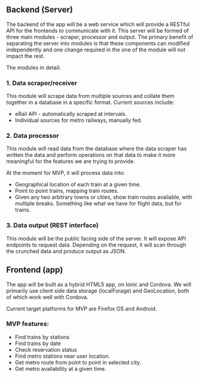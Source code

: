 ## Backend (Server)

The backend of the app will be a web service which will provide a RESTful API for the frontends to communicate with it. This server will be formed of three main modules - scraper, processor and output. The primary benefit of separating the server into modules is that these components can modified independently and one change required in the one of the module will not impact the rest.

The modules in detail:

### 1. Data scraper/receiver

This module will scrape data from multiple sources and collate them together in a database in a specific format. Current sources include:

 - eRail API - automatically scraped at intervals.
 - Individual sources for metro railways, manually fed.

### 2. Data processor

This module will read data from the database where the data scraper has written the data and perform operations on that data to make it more meaningful for the features we are trying to provide.

At the moment for MVP, it will process data into:

 - Geographical location of each train at a given time.
 - Point to point trains, mapping train routes.
 - Given any two arbitrary towns or cities, show train routes available, with multiple breaks. Something like what we have for flight data, but for trains.

### 3. Data output (REST interface)

This module will be the public facing side of the server. It will expose API endpoints to request data. Depending on the request, it will scan through the crunched data and produce output as JSON.

## Frontend (app)

The app will be built as a hybrid HTML5 app, on Ionic and Cordova. We will primarily use client side data storage (localForage) and GeoLocation, both of which work well with Cordova.

Current target platforms for MVP are Firefox OS and Android.

### MVP features:

 - Find trains by stations
 - Find trains by date
 - Check reservation status
 - Find metro stations near user location.
 - Get metro route from point to point in selected city.
 - Get metro availability at a given time.